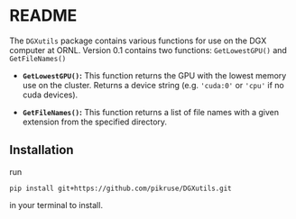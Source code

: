 # README

The `DGXutils` package contains various functions for use on the DGX computer at ORNL. Version 0.1 contains two functions: `GetLowestGPU()` and `GetFileNames()`

* **`GetLowestGPU()`:** This function returns the GPU with the lowest memory use on the cluster. Returns a device string (e.g. `'cuda:0'` or `'cpu'` if no cuda devices).

* **`GetFileNames()`:** This function returns a list of file names with a given extension from the specified directory.

## Installation
run 
```
pip install git+https://github.com/pikruse/DGXutils.git
```
in your terminal to install.
